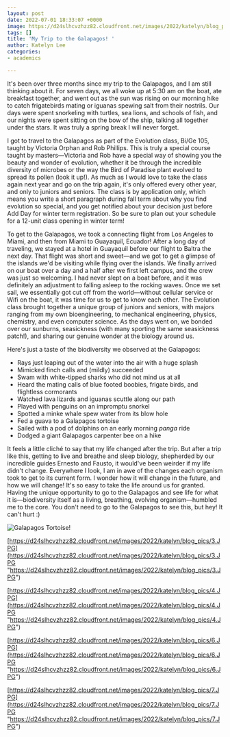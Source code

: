 ```yaml
---
layout: post
date: 2022-07-01 18:33:07 +0000
image: https://d24slhcvzhzz82.cloudfront.net/images/2022/katelyn/blog_pics/7.JPG
tags: []
title: 'My Trip to the Galapagos! '
author: Katelyn Lee
categories:
- academics

---
```

It's been over three months since my trip to the Galapagos, and I am still thinking about it. For seven days, we all woke up at 5:30 am on the boat, ate breakfast together, and went out as the sun was rising on our morning hike to catch frigatebirds mating or iguanas spewing salt from their nostrils. Our days were spent snorkeling with turtles, sea lions, and schools of fish, and our nights were spent sitting on the bow of the ship, talking all together under the stars. It was truly a spring break I will never forget.

I got to travel to the Galapagos as part of the Evolution class, Bi/Ge 105, taught by Victoria Orphan and Rob Phillips. This is truly a special course taught by masters—Victoria and Rob have a special way of showing you the beauty and wonder of evolution, whether it be through the incredible diversity of microbes or the way the Bird of Paradise plant evolved to spread its pollen (look it up!). As much as I would love to take the class again next year and go on the trip again, it's only offered every other year, and only to juniors and seniors. The class is by application only, which means you write a short paragraph during fall term about why you find evolution so special, and you get notified about your decision just before Add Day for winter term registration. So be sure to plan out your schedule for a 12-unit class opening in winter term!

To get to the Galapagos, we took a connecting flight from Los Angeles to Miami, and then from Miami to Guayaquil, Ecuador! After a long day of traveling, we stayed at a hotel in Guayaquil before our flight to Baltra the next day. That flight was short and sweet—and we got to get a glimpse of the islands we'd be visiting while flying over the islands. We finally arrived on our boat over a day and a half after we first left campus, and the crew was just so welcoming. I had never slept on a boat before, and it was definitely an adjustment to falling asleep to the rocking waves. Once we set sail, we essentially got cut off from the world—without cellular service or Wifi on the boat, it was time for us to get to know each other. The Evolution class brought together a unique group of juniors and seniors, with majors ranging from my own bioengineering, to mechanical engineering, physics, chemistry, and even computer science. As the days went on, we bonded over our sunburns, seasickness (with many sporting the same seasickness patch!), and sharing our genuine wonder at the biology around us.

Here's just a taste of the biodiversity we observed at the Galapagos:

* Rays just leaping out of the water into the air with a huge splash
* Mimicked finch calls and (mildly) succeeded
* Swam with white-tipped sharks who did not mind us at all
* Heard the mating calls of blue footed boobies, frigate birds, and flightless cormorants
* Watched lava lizards and iguanas scuttle along our path
* Played with penguins on an impromptu snorkel
* Spotted a minke whale spew water from its blow hole
* Fed a guava to a Galapagos tortoise
* Sailed with a pod of dolphins on an early morning _panga_ ride
* Dodged a giant Galapagos carpenter bee on a hike

It feels a little cliché to say that my life changed after the trip. But after a trip like this, getting to live and breathe and sleep biology, shepherded by our incredible guides Ernesto and Fausto, it would've been weirder if my life didn't change. Everywhere I look, I am in awe of the changes each organism took to get to its current form. I wonder how it will change in the future, and how we will change! It's so easy to take the life around us for granted. Having the unique opportunity to go to the Galapagos and see life for what it is—biodiversity itself as a living, breathing, evolving organism—humbled me to the core. You don't need to go to the Galapagos to see this, but hey! It can't hurt :)

![](https://d24slhcvzhzz82.cloudfront.net/images/2022/katelyn/blog_pics/1.JPG "Galapagos Tortoise!")

[https://d24slhcvzhzz82.cloudfront.net/images/2022/katelyn/blog_pics/3.JPG](https://d24slhcvzhzz82.cloudfront.net/images/2022/katelyn/blog_pics/3.JPG "https://d24slhcvzhzz82.cloudfront.net/images/2022/katelyn/blog_pics/3.JPG")

[https://d24slhcvzhzz82.cloudfront.net/images/2022/katelyn/blog_pics/4.JPG](https://d24slhcvzhzz82.cloudfront.net/images/2022/katelyn/blog_pics/4.JPG "https://d24slhcvzhzz82.cloudfront.net/images/2022/katelyn/blog_pics/4.JPG")

[https://d24slhcvzhzz82.cloudfront.net/images/2022/katelyn/blog_pics/6.JPG](https://d24slhcvzhzz82.cloudfront.net/images/2022/katelyn/blog_pics/6.JPG "https://d24slhcvzhzz82.cloudfront.net/images/2022/katelyn/blog_pics/6.JPG")

[https://d24slhcvzhzz82.cloudfront.net/images/2022/katelyn/blog_pics/7.JPG](https://d24slhcvzhzz82.cloudfront.net/images/2022/katelyn/blog_pics/7.JPG "https://d24slhcvzhzz82.cloudfront.net/images/2022/katelyn/blog_pics/7.JPG")